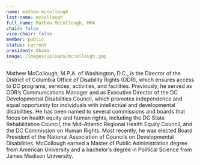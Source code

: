 ```yaml
---
name: mathew-mccollough
last-name: mccollough
full_name: Mathew McCollough, MPA
chair: false
vice-chair: false
member: public
status: current
president: Obama
image: /images/uploads/mccollough.jpg
---
```


  Mathew McCollough, M.P.A. of Washington, D.C., is the Director of the District
  of Columbia Office of Disability Rights (ODR), which ensures access to DC
  programs, services, activities, and facilities.  Previously, he served as ODR’s
  Communications Manager and as Executive Director of the DC Developmental
  Disabilities Council, which promotes independence and equal opportunity for
  individuals with intellectual and developmental disabilities.  He has been
  named to several commissions and boards that focus on health equity and human
  rights, including the DC State Rehabilitation Council, the Mid-Atlantic
  Regional Health Equity Council, and the DC Commission on Human Rights.  Most
  recently, he was elected Board President of the National Association of
  Councils on Developmental Disabilities.  McCollough earned a Master of Public
  Administration degree from American University and a bachelor’s degree in
  Political Science from James Madison University.


